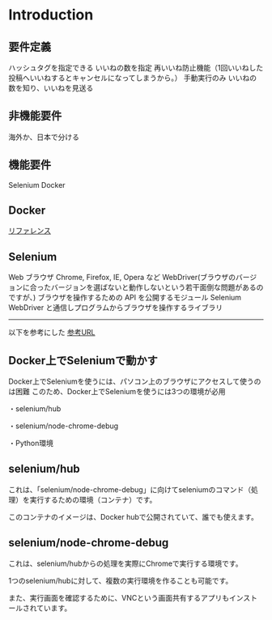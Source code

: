# Introduction

## 要件定義

ハッシュタグを指定できる
いいねの数を指定
再いいね防止機能（1回いいねした投稿へいいねするとキャンセルになってしまうから。）
手動実行のみ
いいねの数を知り、いいねを見送る

## 非機能要件

海外か、日本で分ける

## 機能要件

Selenium
Docker

## Docker

[リファレンス](https://github.com/SeleniumHQ/docker-selenium)

## Selenium

Web ブラウザ
Chrome, Firefox, IE, Opera など
WebDriver(ブラウザのバージョンに合ったバージョンを選ばないと動作しないという若干面倒な問題があるのですが、)
ブラウザを操作するための API を公開するモジュール
Selenium
WebDriver と通信しプログラムからブラウザを操作するライブラリ

---

以下を参考にした
[参考URL](https://inasala.com/docker-selenium-python/)

## Docker上でSeleniumで動かす

Docker上でSeleniumを使うには、パソコン上のブラウザにアクセスして使うのは困難
このため、Docker上でSeleniumを使うには3つの環境が必用

・selenium/hub

・selenium/node-chrome-debug

・Python環境

## selenium/hub

これは、「selenium/node-chrome-debug」に向けてseleniumのコマンド（処理）を実行するための環境（コンテナ）です。

このコンテナのイメージは、Docker hubで公開されていて、誰でも使えます。

## selenium/node-chrome-debug

これは、selenium/hubからの処理を実際にChromeで実行する環境です。

1つのselenium/hubに対して、複数の実行環境を作ることも可能です。

また、実行画面を確認するために、VNCという画面共有するアプリもインストールされています。

